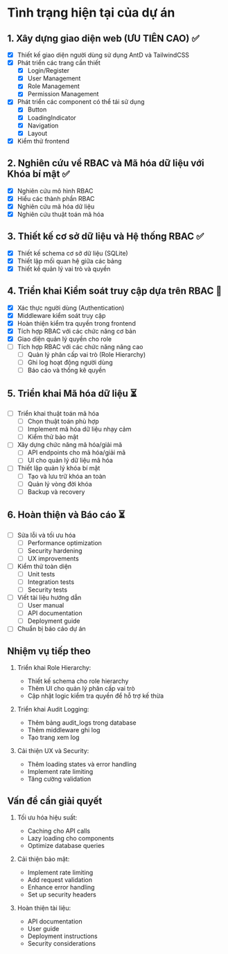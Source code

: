 # Tình trạng hiện tại của dự án

## 1. Xây dựng giao diện web (ƯU TIÊN CAO) ✅
- [x] Thiết kế giao diện người dùng sử dụng AntD và TailwindCSS
- [x] Phát triển các trang cần thiết
  - [x] Login/Register
  - [x] User Management
  - [x] Role Management
  - [x] Permission Management
- [x] Phát triển các component có thể tái sử dụng
  - [x] Button
  - [x] LoadingIndicator
  - [x] Navigation
  - [x] Layout
- [x] Kiểm thử frontend

## 2. Nghiên cứu về RBAC và Mã hóa dữ liệu với Khóa bí mật ✅
- [x] Nghiên cứu mô hình RBAC
- [x] Hiểu các thành phần RBAC
- [x] Nghiên cứu mã hóa dữ liệu
- [x] Nghiên cứu thuật toán mã hóa

## 3. Thiết kế cơ sở dữ liệu và Hệ thống RBAC ✅
- [x] Thiết kế schema cơ sở dữ liệu (SQLite)
- [x] Thiết lập mối quan hệ giữa các bảng
- [x] Thiết kế quản lý vai trò và quyền

## 4. Triển khai Kiểm soát truy cập dựa trên RBAC 🔄
- [x] Xác thực người dùng (Authentication)
- [x] Middleware kiểm soát truy cập
- [x] Hoàn thiện kiểm tra quyền trong frontend
- [x] Tích hợp RBAC với các chức năng cơ bản
- [x] Giao diện quản lý quyền cho role
- [ ] Tích hợp RBAC với các chức năng nâng cao
  - [ ] Quản lý phân cấp vai trò (Role Hierarchy)
  - [ ] Ghi log hoạt động người dùng
  - [ ] Báo cáo và thống kê quyền

## 5. Triển khai Mã hóa dữ liệu ⏳
- [ ] Triển khai thuật toán mã hóa
  - [ ] Chọn thuật toán phù hợp
  - [ ] Implement mã hóa dữ liệu nhạy cảm
  - [ ] Kiểm thử bảo mật
- [ ] Xây dựng chức năng mã hóa/giải mã
  - [ ] API endpoints cho mã hóa/giải mã
  - [ ] UI cho quản lý dữ liệu mã hóa
- [ ] Thiết lập quản lý khóa bí mật
  - [ ] Tạo và lưu trữ khóa an toàn
  - [ ] Quản lý vòng đời khóa
  - [ ] Backup và recovery

## 6. Hoàn thiện và Báo cáo ⏳
- [ ] Sửa lỗi và tối ưu hóa
  - [ ] Performance optimization
  - [ ] Security hardening
  - [ ] UX improvements
- [ ] Kiểm thử toàn diện
  - [ ] Unit tests
  - [ ] Integration tests
  - [ ] Security tests
- [ ] Viết tài liệu hướng dẫn
  - [ ] User manual
  - [ ] API documentation
  - [ ] Deployment guide
- [ ] Chuẩn bị báo cáo dự án

## Nhiệm vụ tiếp theo
1. Triển khai Role Hierarchy:
   - Thiết kế schema cho role hierarchy
   - Thêm UI cho quản lý phân cấp vai trò
   - Cập nhật logic kiểm tra quyền để hỗ trợ kế thừa

2. Triển khai Audit Logging:
   - Thêm bảng audit_logs trong database
   - Thêm middleware ghi log
   - Tạo trang xem log

3. Cải thiện UX và Security:
   - Thêm loading states và error handling
   - Implement rate limiting
   - Tăng cường validation

## Vấn đề cần giải quyết
1. Tối ưu hóa hiệu suất:
   - Caching cho API calls
   - Lazy loading cho components
   - Optimize database queries

2. Cải thiện bảo mật:
   - Implement rate limiting
   - Add request validation
   - Enhance error handling
   - Set up security headers

3. Hoàn thiện tài liệu:
   - API documentation
   - User guide
   - Deployment instructions
   - Security considerations
